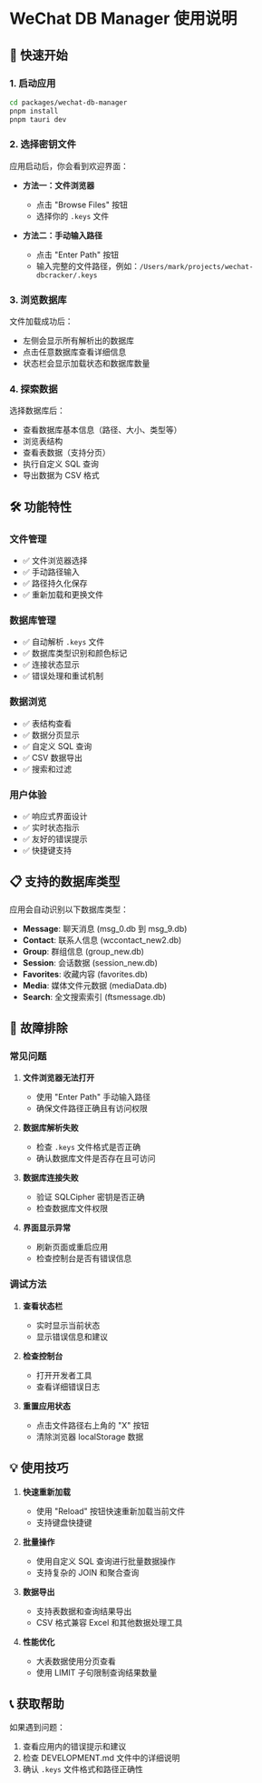 # WeChat DB Manager 使用说明

## 🚀 快速开始

### 1. 启动应用
```bash
cd packages/wechat-db-manager
pnpm install
pnpm tauri dev
```

### 2. 选择密钥文件
应用启动后，你会看到欢迎界面：

- **方法一：文件浏览器**
  - 点击 "Browse Files" 按钮
  - 选择你的 `.keys` 文件

- **方法二：手动输入路径**
  - 点击 "Enter Path" 按钮
  - 输入完整的文件路径，例如：`/Users/mark/projects/wechat-dbcracker/.keys`

### 3. 浏览数据库
文件加载成功后：
- 左侧会显示所有解析出的数据库
- 点击任意数据库查看详细信息
- 状态栏会显示加载状态和数据库数量

### 4. 探索数据
选择数据库后：
- 查看数据库基本信息（路径、大小、类型等）
- 浏览表结构
- 查看表数据（支持分页）
- 执行自定义 SQL 查询
- 导出数据为 CSV 格式

## 🛠️ 功能特性

### 文件管理
- ✅ 文件浏览器选择
- ✅ 手动路径输入
- ✅ 路径持久化保存
- ✅ 重新加载和更换文件

### 数据库管理
- ✅ 自动解析 `.keys` 文件
- ✅ 数据库类型识别和颜色标记
- ✅ 连接状态显示
- ✅ 错误处理和重试机制

### 数据浏览
- ✅ 表结构查看
- ✅ 数据分页显示
- ✅ 自定义 SQL 查询
- ✅ CSV 数据导出
- ✅ 搜索和过滤

### 用户体验
- ✅ 响应式界面设计
- ✅ 实时状态指示
- ✅ 友好的错误提示
- ✅ 快捷键支持

## 📋 支持的数据库类型

应用会自动识别以下数据库类型：
- **Message**: 聊天消息 (msg_0.db 到 msg_9.db)
- **Contact**: 联系人信息 (wccontact_new2.db)
- **Group**: 群组信息 (group_new.db)
- **Session**: 会话数据 (session_new.db)
- **Favorites**: 收藏内容 (favorites.db)
- **Media**: 媒体文件元数据 (mediaData.db)
- **Search**: 全文搜索索引 (ftsmessage.db)

## 🔧 故障排除

### 常见问题

1. **文件浏览器无法打开**
   - 使用 "Enter Path" 手动输入路径
   - 确保文件路径正确且有访问权限

2. **数据库解析失败**
   - 检查 `.keys` 文件格式是否正确
   - 确认数据库文件是否存在且可访问

3. **数据库连接失败**
   - 验证 SQLCipher 密钥是否正确
   - 检查数据库文件权限

4. **界面显示异常**
   - 刷新页面或重启应用
   - 检查控制台是否有错误信息

### 调试方法

1. **查看状态栏**
   - 实时显示当前状态
   - 显示错误信息和建议

2. **检查控制台**
   - 打开开发者工具
   - 查看详细错误日志

3. **重置应用状态**
   - 点击文件路径右上角的 "X" 按钮
   - 清除浏览器 localStorage 数据

## 💡 使用技巧

1. **快速重新加载**
   - 使用 "Reload" 按钮快速重新加载当前文件
   - 支持键盘快捷键

2. **批量操作**
   - 使用自定义 SQL 查询进行批量数据操作
   - 支持复杂的 JOIN 和聚合查询

3. **数据导出**
   - 支持表数据和查询结果导出
   - CSV 格式兼容 Excel 和其他数据处理工具

4. **性能优化**
   - 大表数据使用分页查看
   - 使用 LIMIT 子句限制查询结果数量

## 📞 获取帮助

如果遇到问题：
1. 查看应用内的错误提示和建议
2. 检查 DEVELOPMENT.md 文件中的详细说明
3. 确认 `.keys` 文件格式和路径正确性